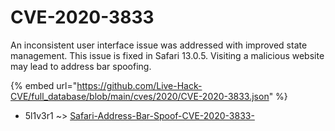 # CVE-2020-3833

An inconsistent user interface issue was addressed with improved state management. This issue is fixed in Safari 13.0.5. Visiting a malicious website may lead to address bar spoofing.

{% embed url="https://github.com/Live-Hack-CVE/full_database/blob/main/cves/2020/CVE-2020-3833.json" %}


* 5l1v3r1 ~> [Safari-Address-Bar-Spoof-CVE-2020-3833-](https://zeste.alice-snow.ru/2020/database/cve-2020-3833/safari-address-bar-spoof-cve-2020-3833--5l1v3r1)